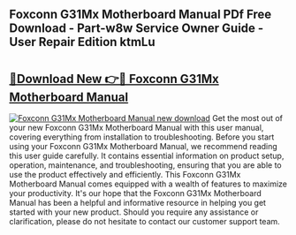 ## Foxconn G31Mx Motherboard Manual PDf Free Download - Part-w8w Service Owner Guide - User Repair Edition ktmLu

# <h2><a href="http://bc9833.oget.top/?id=Foxconn+G31Mx+Motherboard+Manual">🔗Download New 👉🔴 Foxconn G31Mx Motherboard Manual</a></h2>

[![Foxconn G31Mx Motherboard Manual new download](https://i.imgur.com/5g1atiW.png)](http://bc9833.oget.top/?id=Foxconn+G31Mx+Motherboard+Manual)
Get the most out of your new Foxconn G31Mx Motherboard Manual with this user manual, covering everything from installation to troubleshooting. Before you start using your Foxconn G31Mx Motherboard Manual, we recommend reading this user guide carefully. It contains essential information on product setup, operation, maintenance, and troubleshooting, ensuring that you are able to use the product effectively and efficiently. This Foxconn G31Mx Motherboard Manual comes equipped with a wealth of features to maximize your productivity. It's our hope that the Foxconn G31Mx Motherboard Manual has been a helpful and informative resource in helping you get started with your new product. Should you require any assistance or clarification, please do not hesitate to contact our customer support team.
